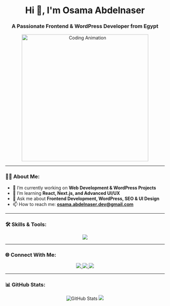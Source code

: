 <h1 align="center">Hi 👋, I'm Osama Abdelnaser</h1>
<h3 align="center">A Passionate Frontend & WordPress Developer from Egypt</h3>

<p align="center">
  <img class="coding-gif" src="https://media.giphy.com/media/L1R1tvI9svkIWwpVYr/giphy.gif" width="400" alt="Coding Animation" />
</p>

---

### 👨‍💻 About Me:
- 🔭 I’m currently working on **Web Development & WordPress Projects**
- 🌱 I’m learning **React, Next.js, and Advanced UI/UX**
- 💬 Ask me about **Frontend Development, WordPress, SEO & UI Design**
- 📫 How to reach me: **osama.abdelnaser.dev@gmail.com**

---

### 🛠️ Skills & Tools:
<p align="center">
  <img src="https://skillicons.dev/icons?i=html,css,js,react,nodejs,express,wordpress,figma,git,github" />
</p>

---

### 🌐 Connect With Me:
<p align="center">
  <a href="http://www.linkedin.com/in/osama-abd-elnasser" target="_blank">
    <img src="https://img.shields.io/badge/LinkedIn-0077B5?style=for-the-badge&logo=linkedin&logoColor=white" />
  </a>
  <a href="https://github.com/OsamaEllithy" target="_blank">
    <img src="https://img.shields.io/badge/GitHub-333?style=for-the-badge&logo=github&logoColor=white" />
  </a>
  <a href="osama.abdelnaser.dev@gmail.com">
    <img src="https://img.shields.io/badge/Email-D14836?style=for-the-badge&logo=gmail&logoColor=white" />
  </a>
</p>

---

### 📊 GitHub Stats:
<p align="center">
  <img src="https://github-readme-stats.vercel.app/api?username=OsamaEllithy&show_icons=true&theme=radical" alt="GitHub Stats" />
  <img src="https://github-readme-stats.vercel.app/api/top-langs/?username=OsamaEllithy&layout=compact&theme=radical" />
</p>
